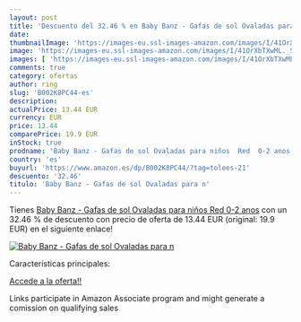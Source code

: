 ```yaml
---
layout: post
title: 'Descuento del 32.46 % en Baby Banz - Gafas de sol Ovaladas para n'
date: 
thumbnailImage: 'https://images-eu.ssl-images-amazon.com/images/I/41OrXbTXwML._SL200_.jpg'
image: 'https://images-eu.ssl-images-amazon.com/images/I/41OrXbTXwML._SL200_.jpg'
images: [ 'https://images-eu.ssl-images-amazon.com/images/I/41OrXbTXwML._SL200_.jpg' ]
comments: true
category: ofertas
author: ring
slug: 'B002K8PC44-es'
description:
actualPrice: 13.44 EUR
currency: EUR
price: 13.44
comparePrice: 19.9 EUR
inStock: true
prodname: 'Baby Banz - Gafas de sol Ovaladas para niños  Red  0-2 anos'
country: 'es'
buyurl: 'https://www.amazon.es/dp/B002K8PC44/?tag=tolees-21'
descuento: '32.46'
titulo: 'Baby Banz - Gafas de sol Ovaladas para n'
---
```


Tienes [Baby Banz - Gafas de sol Ovaladas para niños  Red  0-2 anos](https://www.amazon.es/dp/B002K8PC44/?tag=tolees-21) con un 32.46 % de descuento con precio de oferta de 13.44 EUR (original: 19.9 EUR) en el siguiente enlace!

[![Baby Banz - Gafas de sol Ovaladas para n](https://images-eu.ssl-images-amazon.com/images/I/41OrXbTXwML._SL200_.jpg)](https://www.amazon.es/dp/B002K8PC44/?tag=tolees-21)

Características principales:


[Accede a la oferta!!](https://www.amazon.es/dp/B002K8PC44/?tag=tolees-21)

Links participate in Amazon Associate program and might generate a comission on qualifying sales


